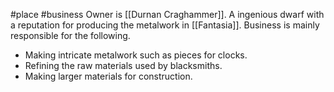 #place #business
Owner is [[Durnan Craghammer]]. A ingenious dwarf with a reputation for producing the metalwork in [[Fantasia]]. Business is mainly responsible for the following.
- Making intricate metalwork such as pieces for clocks.
- Refining the raw materials used by blacksmiths.
- Making larger materials for construction.